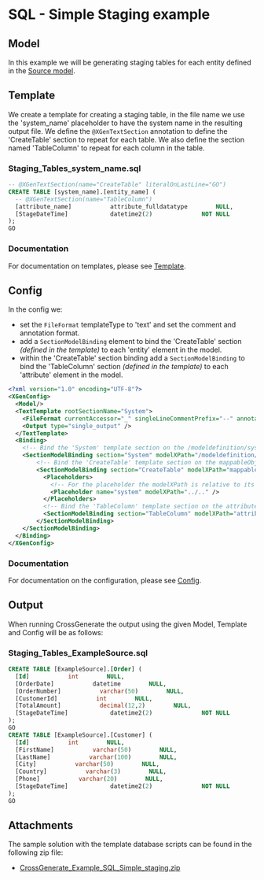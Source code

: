 # SQL - Simple Staging example

## Model
In this example we will be generating staging tables for each entity defined in the [Source model](../Model/Source_model).

## Template
We create a template for creating a staging table, in the file name we use the 'system_name' placeholder to have the system name in the resulting output file.
We define the `@XGenTextSection` annotation to define the 'CreateTable' section to repeat for each table.
We also define the section named 'TableColumn' to repeat for each column in the table.

### Staging_Tables_system_name.sql

``` sql
-- @XGenTextSection(name="CreateTable" literalOnLastLine="GO")
CREATE TABLE [system_name].[entity_name] (
  -- @XGenTextSection(name="TableColumn")
  [attribute_name]           attribute_fulldatatype        NULL,
  [StageDateTime]            datetime2(2)              NOT NULL  
);
GO
```

### Documentation
For documentation on templates, please see [Template](../../Template).

## Config
In the config we:

- set the `FileFormat` templateType to 'text' and set the comment and annotation format.
- add a `SectionModelBinding` element to bind the 'CreateTable' section _(defined in the template)_ to each 'entity' element in the model.
- within the 'CreateTable' section binding add a `SectionModelBinding` to bind the 'TableColumn' section _(defined in the template)_ to each 'attribute' element in the model.

``` xml
<?xml version="1.0" encoding="UTF-8"?>
<XGenConfig>
  <Model/>
  <TextTemplate rootSectionName="System">
    <FileFormat currentAccessor="_" singleLineCommentPrefix="--" annotationPrefix="@XGen" annotationArgsPrefix="(" annotationArgsSuffix=")" />
    <Output type="single_output" />
  </TextTemplate>
  <Binding>
    <!-- Bind the 'System' template section on the /modeldefinition/system elements in the model. -->
    <SectionModelBinding section="System" modelXPath="/modeldefinition/system" placeholderName="system">
        <!-- Bind the 'CreateTable' template section on the mappableObjects/entity elements in the model. -->
        <SectionModelBinding section="CreateTable" modelXPath="mappableObjects/entity" placeholderName="entity">
          <Placeholders>
            <!-- For the placeholder the modelXPath is relative to its section model XPath. -->
            <Placeholder name="system" modelXPath="../.." />
          </Placeholders>
          <!-- Bind the 'TableColumn' template section on the attributes/attribute elements in the model. -->
          <SectionModelBinding section="TableColumn" modelXPath="attributes/attribute" placeholderName="attribute" />
        </SectionModelBinding>
    </SectionModelBinding>
  </Binding>
</XGenConfig>
```

### Documentation
For documentation on the configuration, please see [Config](../../Config).

## Output
When running CrossGenerate the output using the given Model, Template and Config will be as follows:

### Staging_Tables_ExampleSource.sql
``` sql
CREATE TABLE [ExampleSource].[Order] (
  [Id]           int        NULL,
  [OrderDate]           datetime        NULL,
  [OrderNumber]           varchar(50)        NULL,
  [CustomerId]           int        NULL,
  [TotalAmount]           decimal(12,2)        NULL,
  [StageDateTime]            datetime2(2)              NOT NULL  
);
GO
CREATE TABLE [ExampleSource].[Customer] (
  [Id]           int        NULL,
  [FirstName]           varchar(50)        NULL,
  [LastName]           varchar(100)        NULL,
  [City]           varchar(50)        NULL,
  [Country]           varchar(3)        NULL,
  [Phone]           varchar(20)        NULL,
  [StageDateTime]            datetime2(2)              NOT NULL  
);
GO
```

## Attachments
The sample solution with the template database scripts can be found in the following zip file:

- [CrossGenerate_Example_SQL_Simple_staging.zip](CrossGenerate_Example_SQL_Simple_staging.zip)